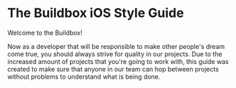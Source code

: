# The Buildbox iOS Style Guide

Welcome to the Buildbox! 

Now as a developer that will be responsible to make other people's dream come true, you should always strive for quality in our projects. Due to the increased amount of projects that you're going to work with, this guide was created to make sure that anyone in our team can hop between projects without problems to understand what is being done.
